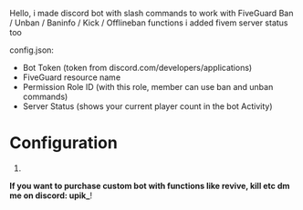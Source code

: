 Hello, i made discord bot with slash commands to work with FiveGuard Ban / Unban / Baninfo / Kick / Offlineban functions
i added fivem server status too

config.json:

- Bot Token (token from discord.com/developers/applications)
- FiveGuard resource name
- Permission Role ID (with this role, member can use ban and unban commands)
- Server Status (shows your current player count in the bot Activity)

# Configuration
1. 

<b>If you want to purchase custom bot with functions like revive, kill etc dm me on discord: upik_</b>!
